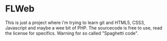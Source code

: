 FLWeb
=====
This is just a project where i'm trying to learn git and HTML5, CSS3, Javascript and maybe a wee bit of PHP. The sourcecode is free to use, read the license for specifics. Warning for so called "Spaghetti code".

